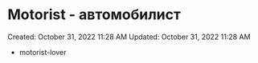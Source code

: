 # Motorist - автомобилист

Created: October 31, 2022 11:28 AM
Updated: October 31, 2022 11:28 AM

- motorist-lover